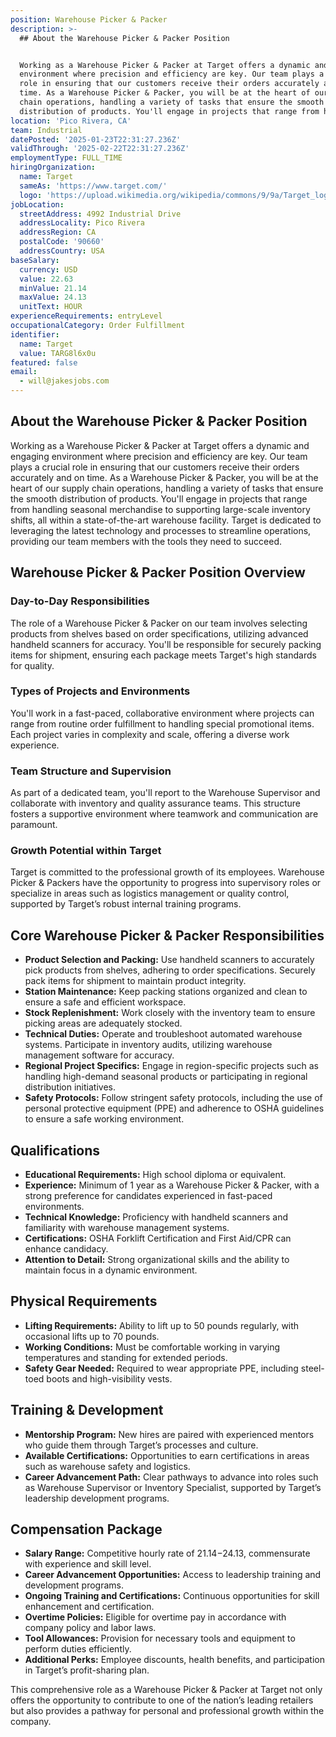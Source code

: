 ```yaml
---
position: Warehouse Picker & Packer
description: >-
  ## About the Warehouse Picker & Packer Position


  Working as a Warehouse Picker & Packer at Target offers a dynamic and engaging
  environment where precision and efficiency are key. Our team plays a crucial
  role in ensuring that our customers receive their orders accurately and on
  time. As a Warehouse Picker & Packer, you will be at the heart of our supply
  chain operations, handling a variety of tasks that ensure the smooth
  distribution of products. You'll engage in projects that range from handli...
location: 'Pico Rivera, CA'
team: Industrial
datePosted: '2025-01-23T22:31:27.236Z'
validThrough: '2025-02-22T22:31:27.236Z'
employmentType: FULL_TIME
hiringOrganization:
  name: Target
  sameAs: 'https://www.target.com/'
  logo: 'https://upload.wikimedia.org/wikipedia/commons/9/9a/Target_logo.svg'
jobLocation:
  streetAddress: 4992 Industrial Drive
  addressLocality: Pico Rivera
  addressRegion: CA
  postalCode: '90660'
  addressCountry: USA
baseSalary:
  currency: USD
  value: 22.63
  minValue: 21.14
  maxValue: 24.13
  unitText: HOUR
experienceRequirements: entryLevel
occupationalCategory: Order Fulfillment
identifier:
  name: Target
  value: TARG8l6x0u
featured: false
email:
  - will@jakesjobs.com
---
```




## About the Warehouse Picker & Packer Position

Working as a Warehouse Picker & Packer at Target offers a dynamic and engaging environment where precision and efficiency are key. Our team plays a crucial role in ensuring that our customers receive their orders accurately and on time. As a Warehouse Picker & Packer, you will be at the heart of our supply chain operations, handling a variety of tasks that ensure the smooth distribution of products. You'll engage in projects that range from handling seasonal merchandise to supporting large-scale inventory shifts, all within a state-of-the-art warehouse facility. Target is dedicated to leveraging the latest technology and processes to streamline operations, providing our team members with the tools they need to succeed.

## Warehouse Picker & Packer Position Overview

### Day-to-Day Responsibilities
The role of a Warehouse Picker & Packer on our team involves selecting products from shelves based on order specifications, utilizing advanced handheld scanners for accuracy. You'll be responsible for securely packing items for shipment, ensuring each package meets Target's high standards for quality. 

### Types of Projects and Environments
You'll work in a fast-paced, collaborative environment where projects can range from routine order fulfillment to handling special promotional items. Each project varies in complexity and scale, offering a diverse work experience.

### Team Structure and Supervision
As part of a dedicated team, you'll report to the Warehouse Supervisor and collaborate with inventory and quality assurance teams. This structure fosters a supportive environment where teamwork and communication are paramount.

### Growth Potential within Target
Target is committed to the professional growth of its employees. Warehouse Picker & Packers have the opportunity to progress into supervisory roles or specialize in areas such as logistics management or quality control, supported by Target’s robust internal training programs.

## Core Warehouse Picker & Packer Responsibilities

- **Product Selection and Packing:** Use handheld scanners to accurately pick products from shelves, adhering to order specifications. Securely pack items for shipment to maintain product integrity.
- **Station Maintenance:** Keep packing stations organized and clean to ensure a safe and efficient workspace.
- **Stock Replenishment:** Work closely with the inventory team to ensure picking areas are adequately stocked.
- **Technical Duties:** Operate and troubleshoot automated warehouse systems. Participate in inventory audits, utilizing warehouse management software for accuracy.
- **Regional Project Specifics:** Engage in region-specific projects such as handling high-demand seasonal products or participating in regional distribution initiatives.
- **Safety Protocols:** Follow stringent safety protocols, including the use of personal protective equipment (PPE) and adherence to OSHA guidelines to ensure a safe working environment.

## Qualifications

- **Educational Requirements:** High school diploma or equivalent.
- **Experience:** Minimum of 1 year as a Warehouse Picker & Packer, with a strong preference for candidates experienced in fast-paced environments.
- **Technical Knowledge:** Proficiency with handheld scanners and familiarity with warehouse management systems.
- **Certifications:** OSHA Forklift Certification and First Aid/CPR can enhance candidacy.
- **Attention to Detail:** Strong organizational skills and the ability to maintain focus in a dynamic environment.

## Physical Requirements

- **Lifting Requirements:** Ability to lift up to 50 pounds regularly, with occasional lifts up to 70 pounds.
- **Working Conditions:** Must be comfortable working in varying temperatures and standing for extended periods.
- **Safety Gear Needed:** Required to wear appropriate PPE, including steel-toed boots and high-visibility vests.

## Training & Development

- **Mentorship Program:** New hires are paired with experienced mentors who guide them through Target’s processes and culture.
- **Available Certifications:** Opportunities to earn certifications in areas such as warehouse safety and logistics.
- **Career Advancement Path:** Clear pathways to advance into roles such as Warehouse Supervisor or Inventory Specialist, supported by Target’s leadership development programs.

## Compensation Package

- **Salary Range:** Competitive hourly rate of $21.14-$24.13, commensurate with experience and skill level.
- **Career Advancement Opportunities:** Access to leadership training and development programs.
- **Ongoing Training and Certifications:** Continuous opportunities for skill enhancement and certification.
- **Overtime Policies:** Eligible for overtime pay in accordance with company policy and labor laws.
- **Tool Allowances:** Provision for necessary tools and equipment to perform duties efficiently.
- **Additional Perks:** Employee discounts, health benefits, and participation in Target’s profit-sharing plan.

This comprehensive role as a Warehouse Picker & Packer at Target not only offers the opportunity to contribute to one of the nation’s leading retailers but also provides a pathway for personal and professional growth within the company.
